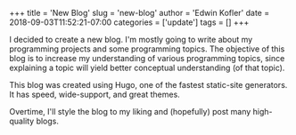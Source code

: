 +++
title = 'New Blog'
slug = 'new-blog'
author = 'Edwin Kofler'
date = 2018-09-03T11:52:21-07:00
categories = ['update']
tags = []
+++

I decided to create a new blog. I'm mostly going to write about my programming projects and some programming topics. The objective of this blog is to increase my understanding of various programming topics, since explaining a topic will yield better conceptual understanding (of that topic).

This blog was created using Hugo, one of the fastest static-site generators. It has speed, wide-support, and great themes.

Overtime, I'll style the blog to my liking and (hopefully) post many high-quality blogs.
